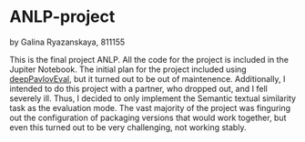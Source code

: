 # ANLP-project
by Galina Ryazanskaya, 811155

This is the final project ANLP. All the code for the project is included in the Jupiter Notebook. 
The initial plan for the project included using [deepPavlovEval](https://github.com/deepmipt/deepPavlovEval#datasets-and-tasks), but it turned out to be out of maintenence. Additionally, I intended to do this project with a partner, who dropped out, and I fell severely ill. Thus, I decided to only implement the Semantic textual similarity task as the evaluation mode. The vast majority of the project was finguring out the configuration of packaging versions that would work together, but even this turned out to be very challenging, not working stably.

